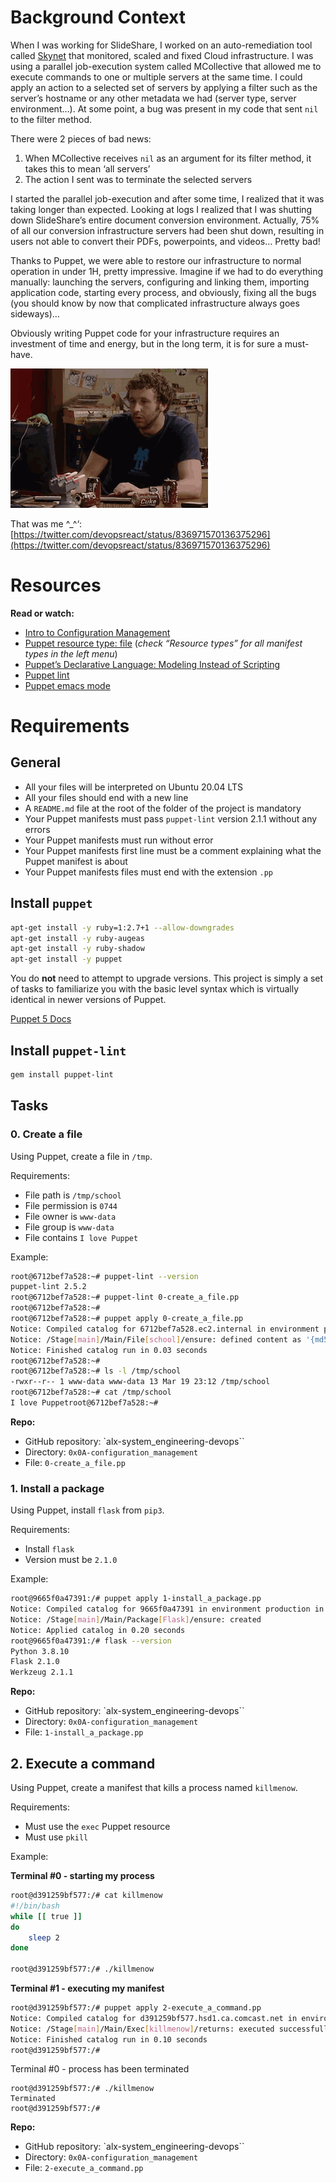 # Background Context

When I was working for SlideShare, I worked on an auto-remediation tool called [Skynet](https://engineering.linkedin.com/slideshare/skynet-project-_-monitor-scale-and-auto-heal-system-cloud) that monitored, scaled and fixed Cloud infrastructure. I was using a parallel job-execution system called MCollective that allowed me to execute commands to one or multiple servers at the same time. I could apply an action to a selected set of servers by applying a filter such as the server’s hostname or any other metadata we had (server type, server environment…). At some point, a bug was present in my code that sent `nil` to the filter method.

There were 2 pieces of bad news:

1. When MCollective receives `nil` as an argument for its filter method, it takes this to mean ‘all servers’
2. The action I sent was to terminate the selected servers

I started the parallel job-execution and after some time, I realized that it was taking longer than expected. Looking at logs I realized that I was shutting down SlideShare’s entire document conversion environment. Actually, 75% of all our conversion infrastructure servers had been shut down, resulting in users not able to convert their PDFs, powerpoints, and videos… Pretty bad!

Thanks to Puppet, we were able to restore our infrastructure to normal operation in under 1H, pretty impressive. Imagine if we had to do everything manually: launching the servers, configuring and linking them, importing application code, starting every process, and obviously, fixing all the bugs (you should know by now that complicated infrastructure always goes sideways)…

Obviously writing Puppet code for your infrastructure requires an investment of time and energy, but in the long term, it is for sure a must-have.

![Wait wait wait...](images/wait_wait_wait.gif)

That was me ^_^‘: [https://twitter.com/devopsreact/status/836971570136375296](https://twitter.com/devopsreact/status/836971570136375296)

# Resources

**Read or watch:**
- [Intro to Configuration Management](https://www.digitalocean.com/community/tutorials/an-introduction-to-configuration-management)
- [Puppet resource type: file](https://www.puppet.com/docs/puppet/5.5/types/file.html) (*check “Resource types” for all manifest types in the left menu*)
- [Puppet’s Declarative Language: Modeling Instead of Scripting](https://www.puppet.com/blog)
- [Puppet lint](http://puppet-lint.com/)
- [Puppet emacs mode](https://github.com/voxpupuli/puppet-mode)

# Requirements

## General
- All your files will be interpreted on Ubuntu 20.04 LTS
- All your files should end with a new line
- A `README.md` file at the root of the folder of the project is mandatory
- Your Puppet manifests must pass `puppet-lint` version 2.1.1 without any errors
- Your Puppet manifests must run without error
- Your Puppet manifests first line must be a comment explaining what the Puppet manifest is about
- Your Puppet manifests files must end with the extension `.pp`

## Install **`puppet`**

```bash
apt-get install -y ruby=1:2.7+1 --allow-downgrades
apt-get install -y ruby-augeas
apt-get install -y ruby-shadow
apt-get install -y puppet
```

You do **not** need to attempt to upgrade versions. This project is simply a set of tasks to familiarize you with the basic level syntax which is virtually identical in newer versions of Puppet.

[Puppet 5 Docs](https://www.puppet.com/docs/puppet/5.5/puppet_index.html)

## Install **`puppet-lint`**

```bash
gem install puppet-lint
```

## Tasks

### 0. Create a file

Using Puppet, create a file in `/tmp`.

Requirements:
- File path is `/tmp/school`
- File permission is `0744`
- File owner is `www-data`
- File group is `www-data`
- File contains `I love Puppet`

Example:

```bash
root@6712bef7a528:~# puppet-lint --version
puppet-lint 2.5.2
root@6712bef7a528:~# puppet-lint 0-create_a_file.pp
root@6712bef7a528:~#
root@6712bef7a528:~# puppet apply 0-create_a_file.pp
Notice: Compiled catalog for 6712bef7a528.ec2.internal in environment production in 0.04 seconds
Notice: /Stage[main]/Main/File[school]/ensure: defined content as '{md5}f1b70c2a42a98d82224986a612400db9'
Notice: Finished catalog run in 0.03 seconds
root@6712bef7a528:~#
root@6712bef7a528:~# ls -l /tmp/school
-rwxr--r-- 1 www-data www-data 13 Mar 19 23:12 /tmp/school
root@6712bef7a528:~# cat /tmp/school
I love Puppetroot@6712bef7a528:~#
```

**Repo:**
- GitHub repository: `alx-system_engineering-devops``
- Directory: `0x0A-configuration_management`
- File: `0-create_a_file.pp`

### 1. Install a package

Using Puppet, install `flask` from `pip3`.

Requirements:
- Install `flask`
- Version must be `2.1.0`

Example:

```bash
root@9665f0a47391:/# puppet apply 1-install_a_package.pp
Notice: Compiled catalog for 9665f0a47391 in environment production in 0.14 seconds
Notice: /Stage[main]/Main/Package[Flask]/ensure: created
Notice: Applied catalog in 0.20 seconds
root@9665f0a47391:/# flask --version
Python 3.8.10
Flask 2.1.0
Werkzeug 2.1.1
```

**Repo:**
- GitHub repository: `alx-system_engineering-devops``
- Directory: `0x0A-configuration_management`
- File: `1-install_a_package.pp`

## 2. Execute a command

Using Puppet, create a manifest that kills a process named `killmenow`.

Requirements:
- Must use the `exec` Puppet resource
- Must use `pkill`

Example:

**Terminal #0 - starting my process**

```bash
root@d391259bf577:/# cat killmenow
#!/bin/bash
while [[ true ]]
do
    sleep 2
done

root@d391259bf577:/# ./killmenow
```

**Terminal #1 - executing my manifest**

```bash
root@d391259bf577:/# puppet apply 2-execute_a_command.pp
Notice: Compiled catalog for d391259bf577.hsd1.ca.comcast.net in environment production in 0.01 seconds
Notice: /Stage[main]/Main/Exec[killmenow]/returns: executed successfully
Notice: Finished catalog run in 0.10 seconds
root@d391259bf577:/#
```

Terminal #0 - process has been terminated

```
root@d391259bf577:/# ./killmenow
Terminated
root@d391259bf577:/#
```

**Repo:**
- GitHub repository: `alx-system_engineering-devops``
- Directory: `0x0A-configuration_management`
- File: `2-execute_a_command.pp`
